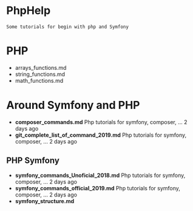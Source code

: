 
# PhpHelp

    Some tutorials for begin with php and Symfony

# PHP

* arrays_functions.md
* string_functions.md
* math_functions.md

# Around Symfony and PHP

* **composer_commands.md** 	Php tutorials for symfony, composer, ... 	2 days ago
* **git_complete_list_of_command_2019.md** 	Php tutorials for symfony, composer, ... 	2 days ago

## PHP Symfony

* **symfony_commands_Unoficial_2018.md** 	Php tutorials for symfony, composer, ... 	2 days ago
* **symfony_commands_official_2019.md** 	Php tutorials for symfony, composer, ... 	2 days ago
* **symfony_structure.md**
